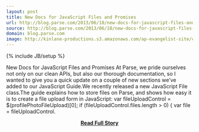 ```yaml
---
layout: post
title: New Docs for JavaScript Files and Promises
url: http://blog.parse.com/2013/06/18/new-docs-for-javascript-files-and-promises/
source: http://blog.parse.com/2013/06/18/new-docs-for-javascript-files-and-promises/
domain: blog.parse.com
image: http://kinlane-productions.s3.amazonaws.com/ap-evangelist-site/curated/screenshots/9973_blog_parse_com.png
---
```

{% include JB/setup %}<p>New Docs for JavaScript Files and Promises At Parse, we pride ourselves not only on our clean APIs, but also our thorough documentation, so I wanted to give you a quick update on a couple of new sections we’ve added to our JavaScript Guide.We recently released a new JavaScript File class.The guide explains how to store files on Parse, and shows how easy it is to create a file upload form in JavaScript: var fileUploadControl = $(profilePhotoFileUpload)[0]; if (fileUploadControl.files.length &gt; 0) { var file = fileUploadControl.</p>
<center><p><a href="http://blog.parse.com/2013/06/18/new-docs-for-javascript-files-and-promises/" style='padding:25px; font-sze:18px; font-weight: bold;'>Read Full Story</a></p></center>
